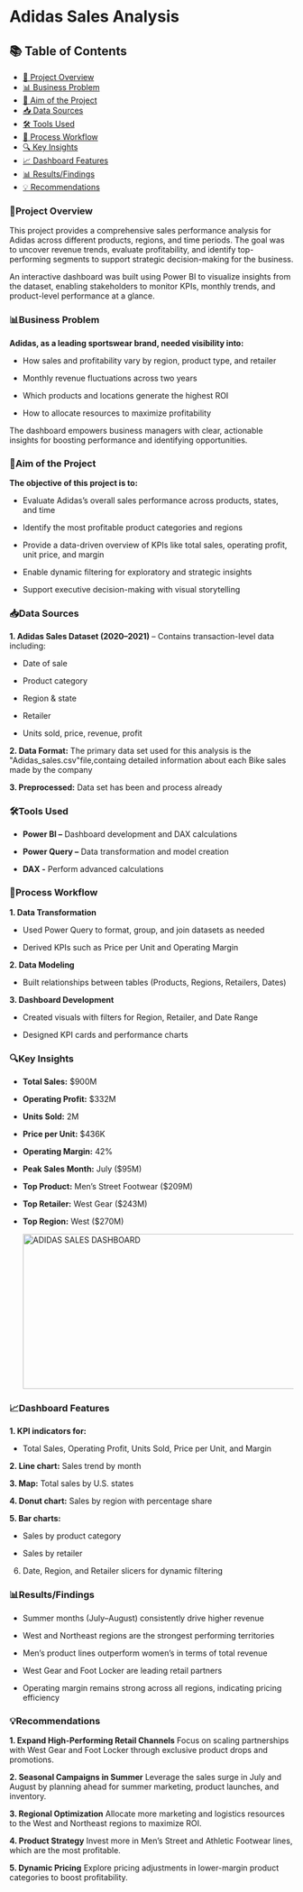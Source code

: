 # Adidas Sales Analysis


## 📚 Table of Contents
- [📌 Project Overview](#project-overview)  
- [📊 Business Problem](#business-problem)  
- [🎯 Aim of the Project](#aim-of-the-project)  
- [📥 Data Sources](#data-sources)  
- [🛠 Tools Used](#tools-used)  
- [🔄 Process Workflow](#process-workflow)  
- [🔍 Key Insights](#key-insights)  
- [📈 Dashboard Features](#dashboard-features)  
- [📊 Results/Findings](#resultsfindings)  
- [💡 Recommendations](#recommendations)

### 📌Project Overview
This project provides a comprehensive sales performance analysis for Adidas across different products, regions, and time periods. The goal was to uncover revenue trends, evaluate profitability, and identify top-performing segments to support strategic decision-making for the business.

An interactive dashboard was built using Power BI to visualize insights from the dataset, enabling stakeholders to monitor KPIs, monthly trends, and product-level performance at a glance.

### 📊Business Problem
**Adidas, as a leading sportswear brand, needed visibility into:**

- How sales and profitability vary by region, product type, and retailer

- Monthly revenue fluctuations across two years

- Which products and locations generate the highest ROI

- How to allocate resources to maximize profitability

The dashboard empowers business managers with clear, actionable insights for boosting performance and identifying opportunities.

### 🎯Aim of the Project
**The objective of this project is to:**

- Evaluate Adidas’s overall sales performance across products, states, and time

- Identify the most profitable product categories and regions

- Provide a data-driven overview of KPIs like total sales, operating profit, unit price, and margin

- Enable dynamic filtering for exploratory and strategic insights

- Support executive decision-making with visual storytelling

### 📥Data Sources
**1. Adidas Sales Dataset (2020–2021)** – Contains transaction-level data including:

- Date of sale

- Product category

- Region & state

- Retailer

- Units sold, price, revenue, profit

**2. Data Format:** The primary data set used for this analysis is the "Adidas_sales.csv"file,containg detailed information about each Bike sales made by the company

**3. Preprocessed:** Data set has been and process already 

### 🛠Tools Used

- **Power BI –** Dashboard development and DAX calculations

- **Power Query –** Data transformation and model creation
  
- **DAX -** Perform advanced calculations

### 🔄Process Workflow

**1. Data Transformation**

- Used Power Query to format, group, and join datasets as needed

- Derived KPIs such as Price per Unit and Operating Margin

**2. Data Modeling**

- Built relationships between tables (Products, Regions, Retailers, Dates)

**3. Dashboard Development**

- Created visuals with filters for Region, Retailer, and Date Range

- Designed KPI cards and performance charts

### 🔍Key Insights
- **Total Sales:** $900M

- **Operating Profit:** $332M

- **Units Sold:** 2M

- **Price per Unit:** $436K

- **Operating Margin:** 42%

- **Peak Sales Month:** July ($95M)

- **Top Product:** Men’s Street Footwear ($209M)

- **Top Retailer:** West Gear ($243M)

- **Top Region:** West ($270M)

  <img width="482" height="275" alt="ADIDAS SALES DASHBOARD" src="https://github.com/user-attachments/assets/b02a3479-8272-4aa9-bf77-0eb107d1de60" />


### 📈Dashboard Features
**1. KPI indicators for:**

- Total Sales, Operating Profit, Units Sold, Price per Unit, and Margin

**2. Line chart:** Sales trend by month

**3. Map:** Total sales by U.S. states

**4. Donut chart:** Sales by region with percentage share

**5. Bar charts:**

- Sales by product category

- Sales by retailer

6. Date, Region, and Retailer slicers for dynamic filtering

### 📊Results/Findings
- Summer months (July–August) consistently drive higher revenue

- West and Northeast regions are the strongest performing territories

- Men’s product lines outperform women’s in terms of total revenue

- West Gear and Foot Locker are leading retail partners

- Operating margin remains strong across all regions, indicating pricing efficiency

### 💡Recommendations
**1. Expand High-Performing Retail Channels**
Focus on scaling partnerships with West Gear and Foot Locker through exclusive product drops and promotions.

**2. Seasonal Campaigns in Summer**
Leverage the sales surge in July and August by planning ahead for summer marketing, product launches, and inventory.

**3. Regional Optimization**
Allocate more marketing and logistics resources to the West and Northeast regions to maximize ROI.

**4. Product Strategy**
Invest more in Men’s Street and Athletic Footwear lines, which are the most profitable.

**5. Dynamic Pricing**
Explore pricing adjustments in lower-margin product categories to boost profitability.
